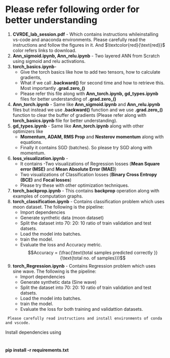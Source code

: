 # Please refer following order for better understanding
1. **CVRDE_lab_session.pdf** - Which contains instructions whileinstalling vs-code and anaconda environments. Please carefully read the instructions and follow the figures in it. And $\textcolor{red}{\text{red}}$ color refers links to download.
1. **Ann_sigmoid.ipynb, Ann_relu.ipynb** - Two layered ANN from Scratch using sigmoid and relu activations.
1. **torch_basics.ipynb**- 
    - Give the torch basics like how to add two tensors, how to calculate gradients, 
    - What if we call **.backward()** for second time and how to retrieve this. Most importantly **.grad.zero_()**
    - Please refer this file along with **Ann_torch.ipynb, gd_types.ipynb** files for better understanding of **.grad.zero_()**
1. **Ann_torch.ipynb** - Same like **Ann_sigmoid.ipynb** and **Ann_relu.ipynb** files  but instead we use **.backward()** function and we use **.grad.zero_()** function to clear the buffer of gradients (Please refer along with **torch_basics.ipynb** file for better understanding).
1. **gd_types.ipynb** - Same like **Ann_torch.ipynb** along with other optimizers like 
    - **Momentum, ADAM, RMS Prop** and **Nesterov momentum** along with equations. 
    - Finally it contains SGD (batches). So please try SGD along with momentum.
1. **loss_visualization.ipynb** -
    - It contains 
    -Two visualizations of Regression losses (**Mean Square error (MSE)** and **Mean Absolute Error (MAE)**) 
    - Two visualizations of Classification losses (**Binary Cross Entropy (BCE)** and **Focal losses**)
    - Please try these with other optimization techniques.
1. **torch_backprop.ipynb** - This contains **backprop** operation along with examples of computation graphs.
1. **torch_classification.ipynb** - Contains classification problem which uses moon dataset. The following is the pipeline:
    - Import dependencies
    - Generate synthetic data (moon dataset)
    - Split the dataset into 70: 20: 10 ratio of train validation and test datsets.
    - Load the model into batches.
    - train the model.
    - Evaluate the loss and Accuracy metric.$$Accuracy = (\frac{\text{total samples predicted correctly }}{\text{total no. of samples}})$$ 
1. **torch_Regression.ipynb** - Contains Regression problem which uses sine wave. The following is the pipeline:
    - Import dependencies
    - Generate synthetic data (Sine wave)
    - Split the dataset into 70: 20: 10 ratio of train validation and test datsets.
    - Load the model into batches.
    - train the model.
    - Evaluate the loss for both training and validattion datasets.


``` Please carefully read instructions and install environments of conda and vscode.```


Install dependencies using 

#
**pip install -r requirements.txt**
#


